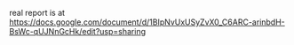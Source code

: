 real report is at https://docs.google.com/document/d/1BIpNvUxUSyZvX0_C6ARC-arinbdH-BsWc-qUJNnGcHk/edit?usp=sharing
